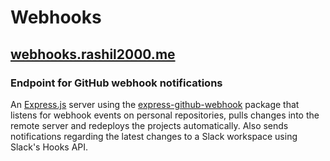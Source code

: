 # Webhooks

## [webhooks.rashil2000.me](https://webhooks.rashil2000.me)

### Endpoint for GitHub webhook notifications

An [Express.js](https://expressjs.com/) server using the [express-github-webhook](https://www.npmjs.com/package/express-github-webhook/) package that listens for webhook events on personal repositories, pulls changes into the remote server and redeploys the projects automatically. Also sends notifications regarding the latest changes to a Slack workspace using Slack's Hooks API.
